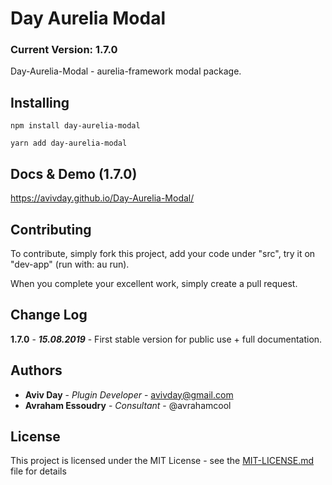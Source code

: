 # Day Aurelia Modal
### Current Version: 1.7.0

Day-Aurelia-Modal - aurelia-framework modal package.

## Installing

```
npm install day-aurelia-modal

yarn add day-aurelia-modal
```

## Docs & Demo (1.7.0)
https://avivday.github.io/Day-Aurelia-Modal/


## Contributing

To contribute, simply fork this project, add your code under "src", 
try it on "dev-app" (run with: au run).

When you complete your excellent work, simply create a pull request.

## Change Log
**1.7.0** - ***15.08.2019*** - First stable version for public use + full documentation.

## Authors

* **Aviv Day** - *Plugin Developer* - avivday@gmail.com
* **Avraham Essoudry** - *Consultant* - @avrahamcool

## License

This project is licensed under the MIT License - see the [MIT-LICENSE.md](license/MIT-LICENSE.md) file for details
